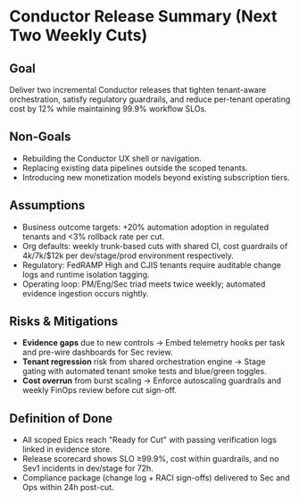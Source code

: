 # Conductor Release Summary (Next Two Weekly Cuts)

## Goal
Deliver two incremental Conductor releases that tighten tenant-aware orchestration, satisfy regulatory guardrails, and reduce per-tenant operating cost by 12% while maintaining 99.9% workflow SLOs.

## Non-Goals
- Rebuilding the Conductor UX shell or navigation.
- Replacing existing data pipelines outside the scoped tenants.
- Introducing new monetization models beyond existing subscription tiers.

## Assumptions
- Business outcome targets: +20% automation adoption in regulated tenants and <3% rollback rate per cut.
- Org defaults: weekly trunk-based cuts with shared CI, cost guardrails of $4k/$7k/$12k per dev/stage/prod environment respectively.
- Regulatory: FedRAMP High and CJIS tenants require auditable change logs and runtime isolation tagging.
- Operating loop: PM/Eng/Sec triad meets twice weekly; automated evidence ingestion occurs nightly.

## Risks & Mitigations
- **Evidence gaps** due to new controls → Embed telemetry hooks per task and pre-wire dashboards for Sec review.
- **Tenant regression** risk from shared orchestration engine → Stage gating with automated tenant smoke tests and blue/green toggles.
- **Cost overrun** from burst scaling → Enforce autoscaling guardrails and weekly FinOps review before cut sign-off.

## Definition of Done
- All scoped Epics reach "Ready for Cut" with passing verification logs linked in evidence store.
- Release scorecard shows SLO ≥99.9%, cost within guardrails, and no Sev1 incidents in dev/stage for 72h.
- Compliance package (change log + RACI sign-offs) delivered to Sec and Ops within 24h post-cut.
